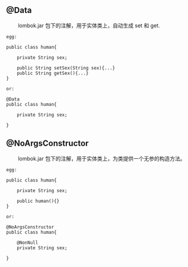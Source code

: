 ## @Data  
&emsp;&emsp; lombok.jar 包下的注解，用于实体类上，自动生成 set 和 get.  
```
egg:

public class human{

    private String sex;

    public String setSex(String sex){...}
    public String getSex(){...}
}

or:

@Data
public class human{

    private String sex;

}
```  

## @NoArgsConstructor  
&emsp;&emsp; lombok.jar 包下的注解，用于实体类上，为类提供一个无参的构造方法。  
```
egg:

public class human{

    private String sex;

    public human(){}
}

or:

@NoArgsConstructor
public class human{

    @NonNull
    private String sex;

}
```  